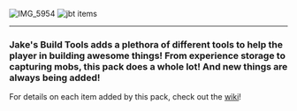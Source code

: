 ![IMG_5954](https://github.com/user-attachments/assets/ff15eef7-2cd8-4b75-b26b-994f87926660)
![jbt items](https://github.com/user-attachments/assets/5deeba12-2d25-4c04-b9d5-e5b677452c2f)


---

### Jake's Build Tools adds a plethora of different tools to help the player in building awesome things! From experience storage to capturing mobs, this pack does a whole lot! And new things are always being added!

For details on each item added by this pack, check out the [wiki]([https://duckduckgo.com](https://github.com/maybejake/Jakes-Build-Tools/wiki))!
